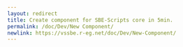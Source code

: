 ```yaml
---
layout: redirect
title: Create component for SBE-Scripts core in 5min.
permalink: /doc/Dev/New Component/
newlink: https://vssbe.r-eg.net/doc/Dev/New-Component/
---
```


